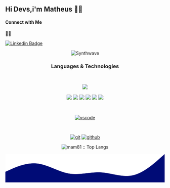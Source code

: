 
## Hi Devs,i'm Matheus 👋😄

 <h4>Connect with Me</h4> 🤝🏻

 [![Linkedin Badge](https://img.shields.io/badge/-Matheus_Antunes-blue?style=flat-square&logo=Linkedin&logoColor=white&link=https://www.linkedin.com/in/matheus-antunes-macedo)](https://www.linkedin.com/in/matheus-antunes-macedo) 

<p align="center"><img src="https://thumbs.gfycat.com/GoodnaturedFondGaur-size_restricted.gif" alt="Synthwave" height="300" width="500"></p>

<h3 align="center">Languages & Technologies</h3></br><p align="center"><img src="https://media.giphy.com/media/WUlplcMpOCEmTGBtBW/giphy.gif" width="40px"></p>
<p align="center">
 <img src = "https://img.shields.io/badge/-HTML5-E34F26?style=flat&logo=html5&logoColor=white"> 
 <img src = "https://img.shields.io/badge/-CSS3-1572B6?style=flat&logo=css3&logoColor=white">
 <img src="https://img.shields.io/badge/-Node.js-3C873A?style=flat&logo=Node.js&logoColor=white">
 <img src="https://img.shields.io/badge/-Python-black?style=flat&logo=python&logoColor=white"> 
 <img src="https://img.shields.io/badge/-JavaScript-eed718?style=flat&logo=javascript&logoColor=ffffff">
 <img src="https://img.shields.io/badge/-React-000000?style=flat&logo=react&logoColor=00c8ff">
</p><br>

<p align="center">
<a href="https://github.com/priyanshumay">
<img src="https://img.shields.io/badge/vscode-blue.svg?style=for-the-badge&logo=visual-studio-code&labelColor=ffffff&logoColor=blue" alt="vscode">
</a>
</a>
</p><br>

<p align="center">
<a href="https://github.com/priyanshumay"><img src="https://img.shields.io/badge/git-F05032.svg?style=for-the-badge&logo=git&logoColor=F05032&labelColor=ffffff" alt="git"></a>
<a href="https://github.com/priyanshumay"><img src="https://img.shields.io/badge/github-black.svg?style=for-the-badge&logo=github&logoColor=black&labelColor=ffffff" alt="github"></a>
</p>


<p align="center"><img src="https://github-readme-stats.vercel.app/api/top-langs/?username=mam81&langs_count=10&theme=ayu-mirage&layout=compact" alt="mam81 :: Top Langs" /></p>

![bottom.png](https://raw.githubusercontent.com/iCharlesZ/FigureBed/master/img/readme-bottom.png)


